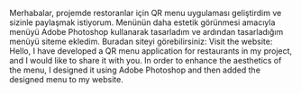 Merhabalar, projemde restoranlar için QR menu uygulaması geliştirdim ve sizinle paylaşmak istiyorum. Menünün daha estetik görünmesi amacıyla menüyü Adobe Photoshop kullanarak tasarladım ve ardından tasarladığım menüyü siteme ekledim.
Buradan siteyi görebilirsiniz:
Visit the website:
Hello, I have developed a QR menu application for restaurants in my project, and I would like to share it with you. In order to enhance the aesthetics of the menu, I designed it using Adobe Photoshop and then added the designed menu to my website.
